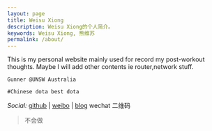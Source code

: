 ```yaml
---
layout: page
title: Weisu Xiong
description: Weisu Xiong的个人简介。
keywords: Weisu Xiong, 熊维苏
permalink: /about/
---
```


This is my personal website mainly used for record my post-workout thoughts. Maybe I will add other contents ie router,network stuff. 

```
Gunner @UNSW Australia

#Chinese dota best dota

```

*Social:*  [github](http://github.com/paveldbest) \|  [weibo](http://weibo.com/i3xiong) \|  [blog](http://zhennanren945.men)
wechat 二维码 
> 不会做
    
